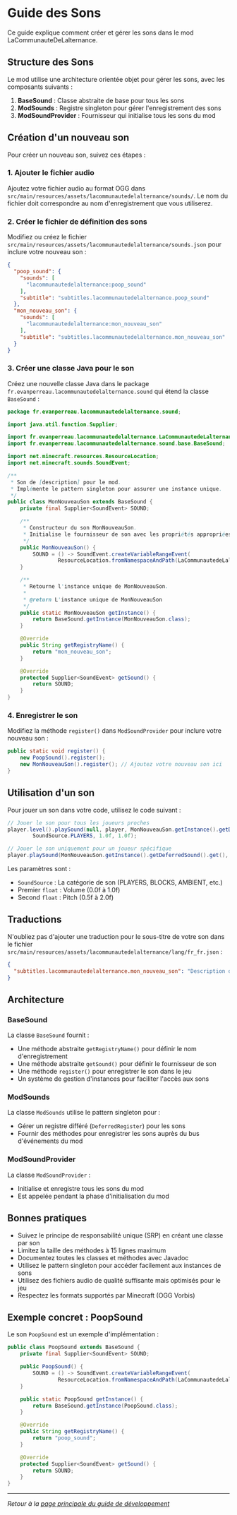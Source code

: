 # Guide des Sons

Ce guide explique comment créer et gérer les sons dans le mod LaCommunauteDeLalternance.

## Structure des Sons

Le mod utilise une architecture orientée objet pour gérer les sons, avec les composants suivants :

1. **BaseSound** : Classe abstraite de base pour tous les sons
2. **ModSounds** : Registre singleton pour gérer l'enregistrement des sons
3. **ModSoundProvider** : Fournisseur qui initialise tous les sons du mod

## Création d'un nouveau son

Pour créer un nouveau son, suivez ces étapes :

### 1. Ajouter le fichier audio

Ajoutez votre fichier audio au format OGG dans `src/main/resources/assets/lacommunautedelalternance/sounds/`. Le nom du fichier doit correspondre au nom d'enregistrement que vous utiliserez.

### 2. Créer le fichier de définition des sons

Modifiez ou créez le fichier `src/main/resources/assets/lacommunautedelalternance/sounds.json` pour inclure votre nouveau son :

```json
{
  "poop_sound": {
    "sounds": [
      "lacommunautedelalternance:poop_sound"
    ],
    "subtitle": "subtitles.lacommunautedelalternance.poop_sound"
  },
  "mon_nouveau_son": {
    "sounds": [
      "lacommunautedelalternance:mon_nouveau_son"
    ],
    "subtitle": "subtitles.lacommunautedelalternance.mon_nouveau_son"
  }
}
```

### 3. Créer une classe Java pour le son

Créez une nouvelle classe Java dans le package `fr.evanperreau.lacommunautedelalternance.sound` qui étend la classe `BaseSound` :

```java
package fr.evanperreau.lacommunautedelalternance.sound;

import java.util.function.Supplier;

import fr.evanperreau.lacommunautedelalternance.LaCommunautedeLalternance;
import fr.evanperreau.lacommunautedelalternance.sound.base.BaseSound;

import net.minecraft.resources.ResourceLocation;
import net.minecraft.sounds.SoundEvent;

/**
 * Son de [description] pour le mod.
 * Implémente le pattern singleton pour assurer une instance unique.
 */
public class MonNouveauSon extends BaseSound {
    private final Supplier<SoundEvent> SOUND;

    /**
     * Constructeur du son MonNouveauSon.
     * Initialise le fournisseur de son avec les propriétés appropriées.
     */
    public MonNouveauSon() {
        SOUND = () -> SoundEvent.createVariableRangeEvent(
                ResourceLocation.fromNamespaceAndPath(LaCommunautedeLalternance.MODID, getRegistryName()));
    }

    /**
     * Retourne l'instance unique de MonNouveauSon.
     * 
     * @return L'instance unique de MonNouveauSon
     */
    public static MonNouveauSon getInstance() {
        return BaseSound.getInstance(MonNouveauSon.class);
    }

    @Override
    public String getRegistryName() {
        return "mon_nouveau_son";
    }

    @Override
    protected Supplier<SoundEvent> getSound() {
        return SOUND;
    }
}
```

### 4. Enregistrer le son

Modifiez la méthode `register()` dans `ModSoundProvider` pour inclure votre nouveau son :

```java
public static void register() {
    new PoopSound().register();
    new MonNouveauSon().register(); // Ajoutez votre nouveau son ici
}
```

## Utilisation d'un son

Pour jouer un son dans votre code, utilisez le code suivant :

```java
// Jouer le son pour tous les joueurs proches
player.level().playSound(null, player, MonNouveauSon.getInstance().getDeferredSound().get(),
        SoundSource.PLAYERS, 1.0f, 1.0f);

// Jouer le son uniquement pour un joueur spécifique
player.playSound(MonNouveauSon.getInstance().getDeferredSound().get(), SoundSource.PLAYERS, 1.0f, 1.0f);
```

Les paramètres sont :
- `SoundSource` : La catégorie de son (PLAYERS, BLOCKS, AMBIENT, etc.)
- Premier `float` : Volume (0.0f à 1.0f)
- Second `float` : Pitch (0.5f à 2.0f)

## Traductions

N'oubliez pas d'ajouter une traduction pour le sous-titre de votre son dans le fichier `src/main/resources/assets/lacommunautedelalternance/lang/fr_fr.json` :

```json
{
  "subtitles.lacommunautedelalternance.mon_nouveau_son": "Description du son"
}
```

## Architecture

### BaseSound

La classe `BaseSound` fournit :

- Une méthode abstraite `getRegistryName()` pour définir le nom d'enregistrement
- Une méthode abstraite `getSound()` pour définir le fournisseur de son
- Une méthode `register()` pour enregistrer le son dans le jeu
- Un système de gestion d'instances pour faciliter l'accès aux sons

### ModSounds

La classe `ModSounds` utilise le pattern singleton pour :

- Gérer un registre différé (`DeferredRegister`) pour les sons
- Fournir des méthodes pour enregistrer les sons auprès du bus d'événements du mod

### ModSoundProvider

La classe `ModSoundProvider` :

- Initialise et enregistre tous les sons du mod
- Est appelée pendant la phase d'initialisation du mod

## Bonnes pratiques

- Suivez le principe de responsabilité unique (SRP) en créant une classe par son
- Limitez la taille des méthodes à 15 lignes maximum
- Documentez toutes les classes et méthodes avec Javadoc
- Utilisez le pattern singleton pour accéder facilement aux instances de sons
- Utilisez des fichiers audio de qualité suffisante mais optimisés pour le jeu
- Respectez les formats supportés par Minecraft (OGG Vorbis)

## Exemple concret : PoopSound

Le son `PoopSound` est un exemple d'implémentation :

```java
public class PoopSound extends BaseSound {
    private final Supplier<SoundEvent> SOUND;

    public PoopSound() {
        SOUND = () -> SoundEvent.createVariableRangeEvent(
                ResourceLocation.fromNamespaceAndPath(LaCommunautedeLalternance.MODID, getRegistryName()));
    }

    public static PoopSound getInstance() {
        return BaseSound.getInstance(PoopSound.class);
    }

    @Override
    public String getRegistryName() {
        return "poop_sound";
    }

    @Override
    protected Supplier<SoundEvent> getSound() {
        return SOUND;
    }
}
```

---

*Retour à la [page principale du guide de développement](index.md)*
